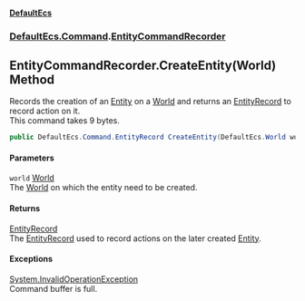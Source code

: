 #### [DefaultEcs](index.md 'index')
### [DefaultEcs.Command](index.md#DefaultEcs_Command 'DefaultEcs.Command').[EntityCommandRecorder](EntityCommandRecorder.md 'DefaultEcs.Command.EntityCommandRecorder')
## EntityCommandRecorder.CreateEntity(World) Method
Records the creation of an [Entity](Entity.md 'DefaultEcs.Entity') on a [World](World.md 'DefaultEcs.World') and returns an [EntityRecord](EntityRecord.md 'DefaultEcs.Command.EntityRecord') to record action on it.  
This command takes 9 bytes.  
```csharp
public DefaultEcs.Command.EntityRecord CreateEntity(DefaultEcs.World world);
```
#### Parameters
<a name='DefaultEcs_Command_EntityCommandRecorder_CreateEntity(DefaultEcs_World)_world'></a>
`world` [World](World.md 'DefaultEcs.World')  
The [World](World.md 'DefaultEcs.World') on which the entity need to be created.
  
#### Returns
[EntityRecord](EntityRecord.md 'DefaultEcs.Command.EntityRecord')  
The [EntityRecord](EntityRecord.md 'DefaultEcs.Command.EntityRecord') used to record actions on the later created [Entity](Entity.md 'DefaultEcs.Entity').
#### Exceptions
[System.InvalidOperationException](https://docs.microsoft.com/en-us/dotnet/api/System.InvalidOperationException 'System.InvalidOperationException')  
Command buffer is full.
